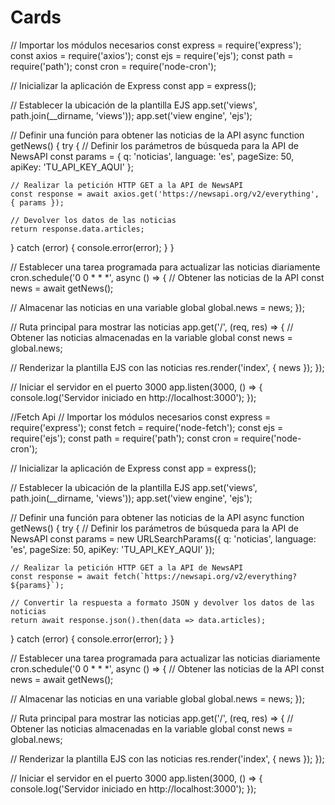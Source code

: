 # Cards
// Importar los módulos necesarios
const express = require('express');
const axios = require('axios');
const ejs = require('ejs');
const path = require('path');
const cron = require('node-cron');

// Inicializar la aplicación de Express
const app = express();

// Establecer la ubicación de la plantilla EJS
app.set('views', path.join(__dirname, 'views'));
app.set('view engine', 'ejs');

// Definir una función para obtener las noticias de la API
async function getNews() {
  try {
    // Definir los parámetros de búsqueda para la API de NewsAPI
    const params = {
      q: 'noticias',
      language: 'es',
      pageSize: 50,
      apiKey: 'TU_API_KEY_AQUI'
    };

    // Realizar la petición HTTP GET a la API de NewsAPI
    const response = await axios.get('https://newsapi.org/v2/everything', { params });

    // Devolver los datos de las noticias
    return response.data.articles;
  } catch (error) {
    console.error(error);
  }
}

// Establecer una tarea programada para actualizar las noticias diariamente
cron.schedule('0 0 * * *', async () => {
  // Obtener las noticias de la API
  const news = await getNews();

  // Almacenar las noticias en una variable global
  global.news = news;
});

// Ruta principal para mostrar las noticias
app.get('/', (req, res) => {
  // Obtener las noticias almacenadas en la variable global
  const news = global.news;

  // Renderizar la plantilla EJS con las noticias
  res.render('index', { news });
});

// Iniciar el servidor en el puerto 3000
app.listen(3000, () => {
  console.log('Servidor iniciado en http://localhost:3000');
});


//Fetch Api
// Importar los módulos necesarios
const express = require('express');
const fetch = require('node-fetch');
const ejs = require('ejs');
const path = require('path');
const cron = require('node-cron');

// Inicializar la aplicación de Express
const app = express();

// Establecer la ubicación de la plantilla EJS
app.set('views', path.join(__dirname, 'views'));
app.set('view engine', 'ejs');

// Definir una función para obtener las noticias de la API
async function getNews() {
  try {
    // Definir los parámetros de búsqueda para la API de NewsAPI
    const params = new URLSearchParams({
      q: 'noticias',
      language: 'es',
      pageSize: 50,
      apiKey: 'TU_API_KEY_AQUI'
    });

    // Realizar la petición HTTP GET a la API de NewsAPI
    const response = await fetch(`https://newsapi.org/v2/everything?${params}`);

    // Convertir la respuesta a formato JSON y devolver los datos de las noticias
    return await response.json().then(data => data.articles);
  } catch (error) {
    console.error(error);
  }
}

// Establecer una tarea programada para actualizar las noticias diariamente
cron.schedule('0 0 * * *', async () => {
  // Obtener las noticias de la API
  const news = await getNews();

  // Almacenar las noticias en una variable global
  global.news = news;
});

// Ruta principal para mostrar las noticias
app.get('/', (req, res) => {
  // Obtener las noticias almacenadas en la variable global
  const news = global.news;

  // Renderizar la plantilla EJS con las noticias
  res.render('index', { news });
});

// Iniciar el servidor en el puerto 3000
app.listen(3000, () => {
  console.log('Servidor iniciado en http://localhost:3000');
});
